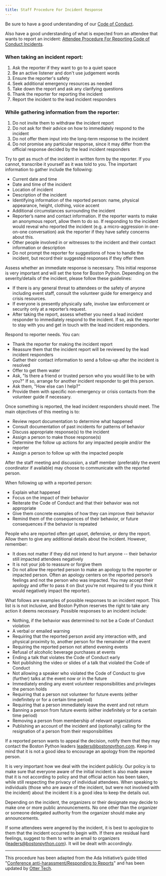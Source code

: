 ```yaml
---
title: Staff Procedure For Incident Response
---
```


Be sure to have a good understanding of our [Code of Conduct](code-of-conduct.md).

Also have a good understanding of what is expected from an attendee that wants to report an incident: [Attendee Procedure For Reporting Code of Conduct Incidents](conduct-attendee-procedure.md).

### When taking an incident report:

1. Ask the reporter if they want to go to a quiet space
1. Be an active listener and don't use judgement words
1. Ensure the reporter's safety
1. Seek additional emergency resources as needed
1. Take down the report and ask any clarifying questions
1. Thank the reporter for reporting the incident
1. Report the incident to the lead incident responders


### While gathering information from the reporter:

1. Do not invite them to withdraw the incident report
1. Do not ask for their advice on how to immediately respond to the incident
1. Do not offer them input into the long-term response to the incident
1. Do not promise any particular response, since it may differ from the official
   response decided by the lead incident responders

Try to get as much of the incident in written form by the reporter. If you
cannot, transcribe it yourself as it was told to you. The important information
to gather include the following:

* Current date and time
* Date and time of the incident
* Location of incident
* Description of the incident
* Identifying information of the reported person: name, physical appearance,
  height, clothing, voice accent
* Additional circumstances surrounding the incident
* Reporter’s name and contact information. If the reporter wants to make an
  anonymous report, allow them to do so. If responding to the incident would
  reveal who reported the incident (e.g. a micro-aggression in one-on-one
  conversation) ask the reporter if they have safety concerns about this.
* Other people involved in or witnesses to the incident and their contact
  information or description
* Do not prompt the reporter for suggestions of how to handle the incident, but
  record their suggested responses if they offer them

Assess whether an immediate response is necessary. This initial response is very
important and will set the tone for Boston Python. Depending on the
severity/details of the incident, please follow these guidelines:

* If there is any general threat to attendees or the safety of anyone including
  event staff, consult the volunteer guide for emergency and crisis resources.
* If everyone is presently physically safe, involve law enforcement or security
  only at a reporter’s request.
* After taking the report, assess whether you need a lead incident responder to
  immediately respond to the incident. If so, ask the reporter to stay with you
  and get in touch with the lead incident responders.

Respond to reporter needs. You can:

* Thank the reporter for making the incident report
* Reassure them that the incident report will be reviewed by the lead incident
  responders
* Gather their contact information to send a follow-up after the incident is
  resolved
* Offer to get them water
* Ask, "Is there a friend or trusted person who you would like to be with you?"
  If so, arrange for another incident responder to get this person.
* Ask them, "How else can I help?"
* Provide them with specific non-emergency or crisis contacts from the volunteer
  guide if necessary.

Once something is reported, the lead incident responders should meet. The main
objectives of this meeting is to:

* Review report documentation to determine what happened
* Consult documentation of past incidents for patterns of behavior
* Discuss appropriate response(s) to the incident
* Assign a person to make those response(s)
* Determine the follow up actions for any impacted people and/or the reporter
* Assign a person to follow up with the impacted people

After the staff meeting and discussion, a staff member (preferably the event
coordinator if available) may choose to communicate with the reported person.

When following up with a reported person:

* Explain what happened
* Focus on the impact of their behavior
* Reiterate the Code of Conduct and that their behavior was not appropriate
* Give them concrete examples of how they can improve their behavior
* Remind them of the consequences of their behavior, or future consequences if
  the behavior is repeated

People who are reported often get upset, defensive, or deny the report. Allow
them to give any additional details about the incident. However, remember:

* It does not matter if they did not intend to hurt anyone -- their behavior
  still impacted attendees negatively
* It is not your job to reassure or forgive them
* Do not allow the reported person to make an apology to the reporter or
  impacted person. Often an apology centers on the reported person’s feelings
  and not the person who was impacted. You may accept their apology and offer to
  pass it on (but you’re not required to if you think it would negatively impact
  the reporter).

What follows are examples of possible responses to an incident report. This list
is is not inclusive, and Boston Python reserves the right to take any action it
deems necessary. Possible responses to an incident include:

* Nothing, if the behavior was determined to not be a Code of Conduct violation
* A verbal or emailed warning
* Requiring that the reported person avoid any interaction with, and physical
  proximity to, another person for the remainder of the event
* Requiring the reported person not attend evening events
* Refusal of alcoholic beverage purchases at events
* Ending a talk that violates the Code of Conduct early
* Not publishing the video or slides of a talk that violated the Code of Conduct
* Not allowing a speaker who violated the Code of Conduct to give (further)
  talks at the event now or in the future
* Immediately ending any event volunteer responsibilities and privileges the
  person holds
* Requiring that a person not volunteer for future events (either indefinitely
  or for a certain time period)
* Requiring that a person immediately leave the event and not return
* Banning a person from future events (either indefinitely or for a certain time
  period)
* Removing a person from membership of relevant organizations
* Publishing an account of the incident and (optionally) calling for the
  resignation of a person from their responsibilities

If a reported person wants to appeal the decision, notify them that they may
contact the Boston Python leaders <leaders@bostonpython.com>. Keep in mind that
it is not a good idea to encourage an apology from the reported person.

It is very important how we deal with the incident publicly. Our policy is to
make sure that everyone aware of the initial incident is also made aware that it
is not according to policy and that official action has been taken, while still
respecting the privacy of individual attendees. When speaking to individuals
(those who are aware of the incident, but were not involved with the incident)
about the incident it is a good idea to keep the details out.

Depending on the incident, the organizers or their designate may decide to make
one or more public announcements.  No one other than the organizer or someone
delegated authority from the organizer should make any announcements.

If some attendees were angered by the incident, it is best to apologize to them
that the incident occurred to begin with. If there are residual hard feelings,
suggest to them to write an email to organizers (leaders@bostonpython.com). It
will be dealt with accordingly.

---

This procedure has been adapted from the Ada Initiative’s guide titled
"[Conference anti-harassment/Responding to
Reports](http://geekfeminism.wikia.com/wiki/Conference_anti-harassment/Responding_to_reports)"
and has been updated by [Otter
Tech](https://otter.technology/code-of-conduct-training).
